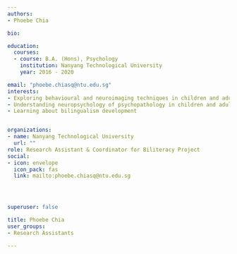 ```yaml
---
authors:
- Phoebe Chia

bio: 

education:
  courses:
  - course: B.A. (Hons), Psychology
    institution: Nanyang Technological University
    year: 2016 - 2020

email: "phoebe.chiasq@ntu.edu.sg"
interests:
- Exploring behavioural and neuroimaging techniques in children and adults
- Understanding neuropsychology of psychopathology in children and adults
- Learning about bilingualism development 


organizations:
- name: Nanyang Technological University
  url: ""
role: Research Assistant & Coordinator for Biliteracy Project
social:
- icon: envelope
  icon_pack: fas
  link: mailto:phoebe.chiasq@ntu.edu.sg




superuser: false

title: Phoebe Chia
user_groups:
- Research Assistants

---
```

